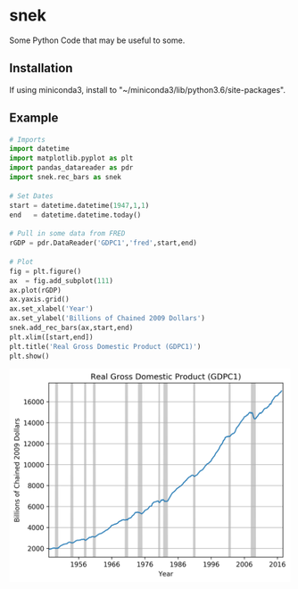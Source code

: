 # snek
Some Python Code that may be useful to some.

## Installation
If using miniconda3, install to "~/miniconda3/lib/python3.6/site-packages". 

## Example

```python
# Imports
import datetime
import matplotlib.pyplot as plt
import pandas_datareader as pdr
import snek.rec_bars as snek

# Set Dates
start = datetime.datetime(1947,1,1)
end   = datetime.datetime.today()

# Pull in some data from FRED
rGDP = pdr.DataReader('GDPC1','fred',start,end)

# Plot
fig = plt.figure()
ax  = fig.add_subplot(111)
ax.plot(rGDP)
ax.yaxis.grid()
ax.set_xlabel('Year')
ax.set_ylabel('Billions of Chained 2009 Dollars')
snek.add_rec_bars(ax,start,end)
plt.xlim([start,end])
plt.title('Real Gross Domestic Product (GDPC1)')
plt.show()
```

![Alt text](/images/rGDP.png?raw=true "Original Title")
